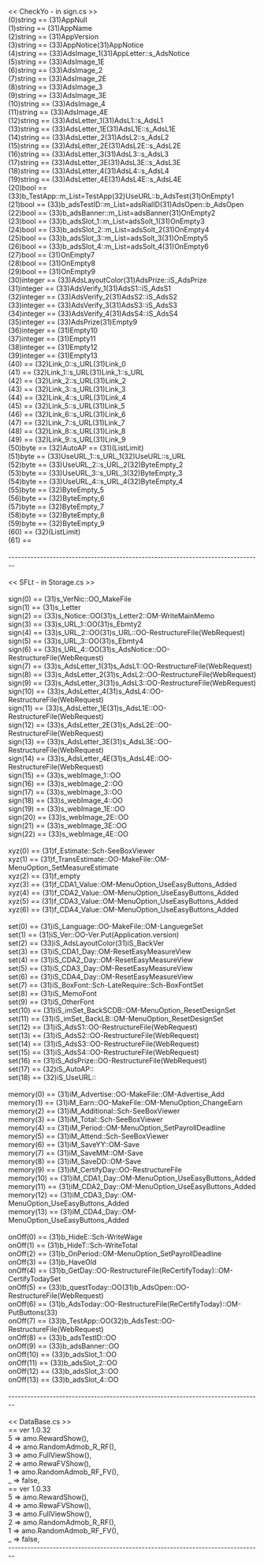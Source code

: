 << CheckYo - in sign.cs >>
<br>(0)string == (31)AppNull
<br>(1)string == (31)AppName
<br>(2)string == (31)AppVersion
<br>(3)string == (33)AppNotice(31)AppNotice
<br>(4)string == (33)AdsImage_1(31)AppLetter::s_AdsNotice
<br>(5)string == (33)AdsImage_1E
<br>(6)string == (33)AdsImage_2
<br>(7)string == (33)AdsImage_2E
<br>(8)string == (33)AdsImage_3
<br>(9)string == (33)AdsImage_3E
<br>(10)string == (33)AdsImage_4
<br>(11)string == (33)AdsImage_4E
<br>(12)string == (33)AdsLetter_1(31)AdsL1::s_AdsL1
<br>(13)string == (33)AdsLetter_1E(31)AdsL1E::s_AdsL1E
<br>(14)string == (33)AdsLetter_2(31)AdsL2::s_AdsL2
<br>(15)string == (33)AdsLetter_2E(31)AdsL2E::s_AdsL2E
<br>(16)string == (33)AdsLetter_3(31)AdsL3::s_AdsL3
<br>(17)string == (33)AdsLetter_3E(31)AdsL3E::s_AdsL3E
<br>(18)string == (33)AdsLetter_4(31)AdsL4::s_AdsL4
<br>(19)string == (33)AdsLetter_4E(31)AdsL4E::s_AdsL4E
<br>(20)bool == (33)b_TestApp::m_List=TestApp(32)UseURL::b_AdsTest(31)OnEmpty1
<br>(21)bool == (33)b_adsTestID::m_List=adsRialID(31)AdsOpen::b_AdsOpen
<br>(22)bool == (33)b_adsBanner::m_List=adsBanner(31)OnEmpty2
<br>(23)bool == (33)b_adsSlot_1::m_List=adsSolt_1(31)OnEmpty3
<br>(24)bool == (33)b_adsSlot_2::m_List=adsSolt_2(31)OnEmpty4
<br>(25)bool == (33)b_adsSlot_3::m_List=adsSolt_3(31)OnEmpty5
<br>(26)bool == (33)b_adsSlot_4::m_List=adsSolt_4(31)OnEmpty6
<br>(27)bool == (31)OnEmpty7
<br>(28)bool == (31)OnEmpty8
<br>(29)bool == (31)OnEmpty9
<br>(30)integer == (33)AdsLayoutColor(31)AdsPrize::iS_AdsPrize
<br>(31)integer == (33)AdsVerify_1(31)AdsS1::iS_AdsS1
<br>(32)integer == (33)AdsVerify_2(31)AdsS2::iS_AdsS2
<br>(33)integer == (33)AdsVerify_3(31)AdsS3::iS_AdsS3
<br>(34)integer == (33)AdsVerify_4(31)AdsS4::iS_AdsS4
<br>(35)integer == (33)AdsPrize(31)Empty9
<br>(36)integer == (31)Empty10
<br>(37)integer == (31)Empty11
<br>(38)integer == (31)Empty12
<br>(39)integer == (31)Empty13
<br>(40) == (32)Link_0::s_URL(31)Link_0
<br>(41) == (32)Link_1::s_URL(31)Link_1::s_URL
<br>(42) == (32)Link_2::s_URL(31)Link_2
<br>(43) == (32)Link_3::s_URL(31)Link_3
<br>(44) == (32)Link_4::s_URL(31)Link_4
<br>(45) == (32)Link_5::s_URL(31)Link_5
<br>(46) == (32)Link_6::s_URL(31)Link_6
<br>(47) == (32)Link_7::s_URL(31)Link_7
<br>(48) == (32)Link_8::s_URL(31)Link_8
<br>(49) == (32)Link_9::s_URL(31)Link_9
<br>(50)byte == (32)AutoAP == (31)(ListLimit)
<br>(51)byte == (33)UseURL_1::s_URL_1(32)UseURL::s_URL
<br>(52)byte == (33)UseURL_2::s_URL_2(32)ByteEmpty_2
<br>(53)byte == (33)UseURL_3::s_URL_3(32)ByteEmpty_3
<br>(54)byte == (33)UseURL_4::s_URL_4(32)ByteEmpty_4
<br>(55)byte == (32)ByteEmpty_5
<br>(56)byte == (32)ByteEmpty_6
<br>(57)byte == (32)ByteEmpty_7
<br>(58)byte == (32)ByteEmpty_8
<br>(59)byte == (32)ByteEmpty_9
<br>(60) == (32)(ListLimit)
<br>(61) == 
<br>
<br>--------------------------------------------------------------------------------
<br>
<br><< SFLt - in Storage.cs >>
<br>
<br>sign(0) == (31)s_VerNic::OO_MakeFile
<br>sign(1) == (31)s_Letter
<br>sign(2) == (33)s_Notice::OO(31)s_Letter2::OM-WriteMainMemo
<br>sign(3) == (33)s_URL_1::OO(31)s_Ebmty2
<br>sign(4) == (33)s_URL_2::OO(31)s_URL::OO-RestructureFile(WebRequest)
<br>sign(5) == (33)s_URL_3::OO(31)s_Ebmty4
<br>sign(6) == (33)s_URL_4::OO(31)s_AdsNotice::OO-RestructureFile(WebRequest)
<br>sign(7) == (33)s_AdsLetter_1(31)s_AdsL1::OO-RestructureFile(WebRequest)
<br>sign(8) == (33)s_AdsLetter_2(31)s_AdsL2::OO-RestructureFile(WebRequest)
<br>sign(9) == (33)s_AdsLetter_3(31)s_AdsL3::OO-RestructureFile(WebRequest)
<br>sign(10) == (33)s_AdsLetter_4(31)s_AdsL4::OO-RestructureFile(WebRequest)
<br>sign(11) == (33)s_AdsLetter_1E(31)s_AdsL1E::OO-RestructureFile(WebRequest)
<br>sign(12) == (33)s_AdsLetter_2E(31)s_AdsL2E::OO-RestructureFile(WebRequest)
<br>sign(13) == (33)s_AdsLetter_3E(31)s_AdsL3E::OO-RestructureFile(WebRequest)
<br>sign(14) == (33)s_AdsLetter_4E(31)s_AdsL4E::OO-RestructureFile(WebRequest)
<br>sign(15) == (33)s_webImage_1::OO
<br>sign(16) == (33)s_webImage_2::OO
<br>sign(17) == (33)s_webImage_3::OO
<br>sign(18) == (33)s_webImage_4::OO
<br>sign(19) == (33)s_webImage_1E::OO
<br>sign(20) == (33)s_webImage_2E::OO
<br>sign(21) == (33)s_webImage_3E::OO
<br>sign(22) == (33)s_webImage_4E::OO
<br>
<br>xyz(0) == (31)f_Estimate::Sch-SeeBoxViewer
<br>xyz(1) == (31)f_TransEstimate::OO-MakeFile::OM-MenuOption_SetMeasureEstimate
<br>xyz(2) == (31)f_empty
<br>xyz(3) == (31)f_CDA1_Value::OM-MenuOption_UseEasyButtons_Added
<br>xyz(4) == (31)f_CDA2_Value::OM-MenuOption_UseEasyButtons_Added
<br>xyz(5) == (31)f_CDA3_Value::OM-MenuOption_UseEasyButtons_Added
<br>xyz(6) == (31)f_CDA4_Value::OM-MenuOption_UseEasyButtons_Added
<br>
<br>set(0) == (31)iS_Language::OO-MakeFile::OM-LanguegeSet
<br>set(1) == (31)iS_Ver::OO-Ver.Put(Application.version)
<br>set(2) == (33)iS_AdsLayoutColor(31)iS_BackVer
<br>set(3) == (31)iS_CDA1_Day::OM-ResetEasyMeasureView
<br>set(4) == (31)iS_CDA2_Day::OM-ResetEasyMeasureView
<br>set(5) == (31)iS_CDA3_Day::OM-ResetEasyMeasureView
<br>set(6) == (31)iS_CDA4_Day::OM-ResetEasyMeasureView
<br>set(7) == (31)iS_BoxFont::Sch-LateRequire::Sch-BoxFontSet
<br>set(8) == (31)iS_MemoFont
<br>set(9) == (31)iS_OtherFont
<br>set(10) == (31)iS_imSet_BackSCDB::OM-MenuOption_ResetDesignSet
<br>set(11) == (31)iS_imSet_BackLB::OM-MenuOption_ResetDesignSet
<br>set(12) == (31)iS_AdsS1::OO-RestructureFile(WebRequest)
<br>set(13) == (31)iS_AdsS2::OO-RestructureFile(WebRequest)
<br>set(14) == (31)iS_AdsS3::OO-RestructureFile(WebRequest)
<br>set(15) == (31)iS_AdsS4::OO-RestructureFile(WebRequest)
<br>set(16) == (31)iS_AdsPrize::OO-RestructureFile(WebRequest)
<br>set(17) == (32)iS_AutoAP::
<br>set(18) == (32)iS_UseURL::
<br>
<br>memory(0) == (31)iM_Advertise::OO-MakeFile::OM-Advertise_Add
<br>memory(1) == (31)iM_Earn::OO-MakeFile::OM-MenuOption_ChangeEarn
<br>memory(2) == (31)iM_Additional::Sch-SeeBoxViewer
<br>memory(3) == (31)iM_Total::Sch-SeeBoxViewer
<br>memory(4) == (31)iM_Period::OM-MenuOption_SetPayrollDeadline
<br>memory(5) == (31)iM_Attend::Sch-SeeBoxViewer
<br>memory(6) == (31)iM_SaveYY::OM-Save
<br>memory(7) == (31)iM_SaveMM::OM-Save
<br>memory(8) == (31)iM_SaveDD::OM-Save
<br>memory(9) == (31)iM_CertifyDay::OO-RestructureFile
<br>memory(10) == (31)iM_CDA1_Day::OM-MenuOption_UseEasyButtons_Added
<br>memory(11) == (31)iM_CDA2_Day::OM-MenuOption_UseEasyButtons_Added
<br>memory(12) == (31)iM_CDA3_Day::OM-MenuOption_UseEasyButtons_Added
<br>memory(13) == (31)iM_CDA4_Day::OM-MenuOption_UseEasyButtons_Added
<br>
<br>onOff(0) == (31)b_HideE::Sch-WriteWage
<br>onOff(1) == (31)b_HideT::Sch-WriteTotal
<br>onOff(2) == (31)b_OnPeriod::OM-MenuOption_SetPayrollDeadline
<br>onOff(3) == (31)b_HaveOld
<br>onOff(4) == (31)b_GetDay::OO-RestructureFile(ReCertifyToday)::OM-CertifyTodaySet
<br>onOff(5) == (33)b_questToday::OO(31)b_AdsOpen::OO-RestructureFile(WebRequest)
<br>onOff(6) == (31)b_AdsToday::OO-RestructureFile(ReCertifyToday)::OM-PutButtons(33)
<br>onOff(7) == (33)b_TestApp::OO(32)b_AdsTest::OO-RestructureFile(WebRequest)
<br>onOff(8) == (33)b_adsTestID::OO
<br>onOff(9) == (33)b_adsBanner::OO
<br>onOff(10) == (33)b_adsSlot_1::OO
<br>onOff(11) == (33)b_adsSlot_2::OO
<br>onOff(12) == (33)b_adsSlot_3::OO
<br>onOff(13) == (33)b_adsSlot_4::OO
<br>
<br>--------------------------------------------------------------------------------
<br>
<br><< DataBase.cs >>
<br> == ver 1.0.32
<br>  5 => amo.RewardShow(),
<br>  4 => amo.RandomAdmob_R_RF(),
<br>  3 => amo.FullViewShow(),
<br>  2 => amo.RewaFVShow(),
<br>  1 => amo.RandomAdmob_RF_FV(),
<br>  _ => false,
<br> == ver 1.0.33
<br>  5 => amo.RewardShow(),
<br>  4 => amo.RewaFVShow(),
<br>  3 => amo.FullViewShow(),
<br>  2 => amo.RandomAdmob_R_RF(),
<br>  1 => amo.RandomAdmob_RF_FV(),
<br>  _ => false,
<br>--------------------------------------------------------------------------------
